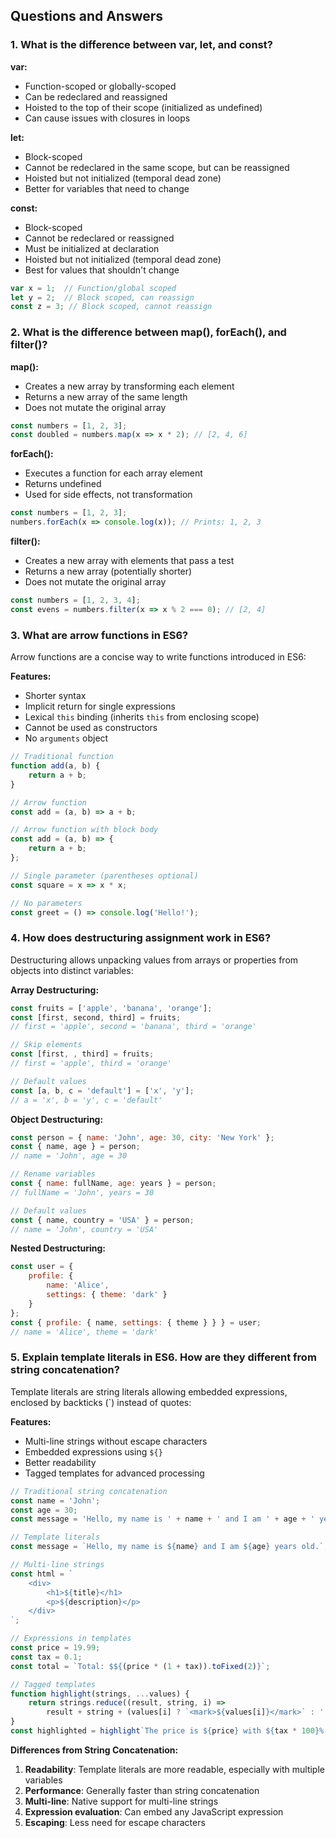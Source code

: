 ## Questions and Answers

### 1. What is the difference between var, let, and const?

**var:**
- Function-scoped or globally-scoped
- Can be redeclared and reassigned
- Hoisted to the top of their scope (initialized as undefined)
- Can cause issues with closures in loops

**let:**
- Block-scoped
- Cannot be redeclared in the same scope, but can be reassigned
- Hoisted but not initialized (temporal dead zone)
- Better for variables that need to change

**const:**
- Block-scoped
- Cannot be redeclared or reassigned
- Must be initialized at declaration
- Hoisted but not initialized (temporal dead zone)
- Best for values that shouldn't change

```javascript
var x = 1;  // Function/global scoped
let y = 2;  // Block scoped, can reassign
const z = 3; // Block scoped, cannot reassign
```

### 2. What is the difference between map(), forEach(), and filter()?

**map():**
- Creates a new array by transforming each element
- Returns a new array of the same length
- Does not mutate the original array

```javascript
const numbers = [1, 2, 3];
const doubled = numbers.map(x => x * 2); // [2, 4, 6]
```

**forEach():**
- Executes a function for each array element
- Returns undefined
- Used for side effects, not transformation

```javascript
const numbers = [1, 2, 3];
numbers.forEach(x => console.log(x)); // Prints: 1, 2, 3
```

**filter():**
- Creates a new array with elements that pass a test
- Returns a new array (potentially shorter)
- Does not mutate the original array

```javascript
const numbers = [1, 2, 3, 4];
const evens = numbers.filter(x => x % 2 === 0); // [2, 4]
```

### 3. What are arrow functions in ES6?

Arrow functions are a concise way to write functions introduced in ES6:

**Features:**
- Shorter syntax
- Implicit return for single expressions
- Lexical `this` binding (inherits `this` from enclosing scope)
- Cannot be used as constructors
- No `arguments` object

```javascript
// Traditional function
function add(a, b) {
    return a + b;
}

// Arrow function
const add = (a, b) => a + b;

// Arrow function with block body
const add = (a, b) => {
    return a + b;
};

// Single parameter (parentheses optional)
const square = x => x * x;

// No parameters
const greet = () => console.log('Hello!');
```

### 4. How does destructuring assignment work in ES6?

Destructuring allows unpacking values from arrays or properties from objects into distinct variables:

**Array Destructuring:**
```javascript
const fruits = ['apple', 'banana', 'orange'];
const [first, second, third] = fruits;
// first = 'apple', second = 'banana', third = 'orange'

// Skip elements
const [first, , third] = fruits;
// first = 'apple', third = 'orange'

// Default values
const [a, b, c = 'default'] = ['x', 'y'];
// a = 'x', b = 'y', c = 'default'
```

**Object Destructuring:**
```javascript
const person = { name: 'John', age: 30, city: 'New York' };
const { name, age } = person;
// name = 'John', age = 30

// Rename variables
const { name: fullName, age: years } = person;
// fullName = 'John', years = 30

// Default values
const { name, country = 'USA' } = person;
// name = 'John', country = 'USA'
```

**Nested Destructuring:**
```javascript
const user = {
    profile: {
        name: 'Alice',
        settings: { theme: 'dark' }
    }
};
const { profile: { name, settings: { theme } } } = user;
// name = 'Alice', theme = 'dark'
```

### 5. Explain template literals in ES6. How are they different from string concatenation?

Template literals are string literals allowing embedded expressions, enclosed by backticks (`) instead of quotes:

**Features:**
- Multi-line strings without escape characters
- Embedded expressions using `${}`
- Better readability
- Tagged templates for advanced processing

```javascript
// Traditional string concatenation
const name = 'John';
const age = 30;
const message = 'Hello, my name is ' + name + ' and I am ' + age + ' years old.';

// Template literals
const message = `Hello, my name is ${name} and I am ${age} years old.`;

// Multi-line strings
const html = `
    <div>
        <h1>${title}</h1>
        <p>${description}</p>
    </div>
`;

// Expressions in templates
const price = 19.99;
const tax = 0.1;
const total = `Total: $${(price * (1 + tax)).toFixed(2)}`;

// Tagged templates
function highlight(strings, ...values) {
    return strings.reduce((result, string, i) => 
        result + string + (values[i] ? `<mark>${values[i]}</mark>` : ''), '');
}
const highlighted = highlight`The price is ${price} with ${tax * 100}% tax`;
```

**Differences from String Concatenation:**
1. **Readability**: Template literals are more readable, especially with multiple variables
2. **Performance**: Generally faster than string concatenation
3. **Multi-line**: Native support for multi-line strings
4. **Expression evaluation**: Can embed any JavaScript expression
5. **Escaping**: Less need for escape characters